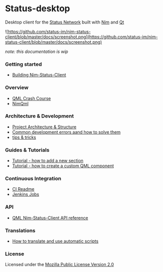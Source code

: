# Status-desktop

Desktop client for the [Status Network](https://statusnetwork.com/) built with [Nim](https://nim-lang.org/) and [Qt](https://www.qt.io/)

![https://github.com/status-im/nim-status-client/blob/master/docs/screenshot.png](https://github.com/status-im/nim-status-client/blob/master/docs/screenshot.png)

*note: this documentation is wip*

### Getting started
* [Building Nim-Status-Client](https://github.com/status-im/nim-status-client/blob/master/docs/building.md)

### Overview
* [QML Crash Course](https://github.com/status-im/nim-status-client/blob/master/docs/qml_crash_course.md)
* [NimQml](https://github.com/status-im/nim-status-client/blob/master/docs/qml_nim_communication.md)

### Architecture & Development
* [Project Architecture & Structure](https://github.com/status-im/nim-status-client/blob/master/docs/structure.md)
* [Common development errors aand how to solve them](https://github.com/status-im/nim-status-client/blob/master/docs/common_errors.md)
* [tips & tricks](tips.md)

### Guides & Tutorials
* [Tutorial - how to add a new section](https://github.com/status-im/nim-status-client/blob/master/docs/tutorial_adding_section.md)
* [Tutorial - how to create a custom QML component](https://github.com/status-im/nim-status-client/blob/master/docs/tutorial_custom_component.md)

### Continuous Integration
* [CI Readme](./ci/README.md)
* [Jenkins Jobs](https://ci.status.im/job/nim-status-client/)

### API
* [QML Nim-Status-Client API reference](https://github.com/status-im/nim-status-client/blob/master/docs/qml_api.md)

### Translations
* [How to translate and use automatic scripts](https://github.com/status-im/nim-status-client/blob/master/scripts/translationScripts/README.md)

### License

Licensed under the [Mozilla Public License Version 2.0](https://github.com/status-im/nim-status-client/blob/master/LICENSE.md)

